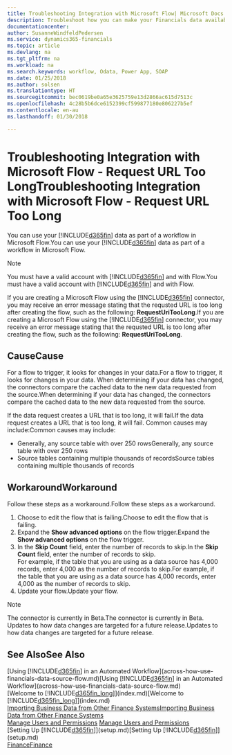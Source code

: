 ```yaml
---
title: Troubleshooting Integration with Microsoft Flow| Microsoft Docs
description: Troubleshoot how you can make your Financials data available as a data source and specify an OData URL of your web services to build an automated workflow.
documentationcenter: 
author: SusanneWindfeldPedersen
ms.service: dynamics365-financials
ms.topic: article
ms.devlang: na
ms.tgt_pltfrm: na
ms.workload: na
ms.search.keywords: workflow, Odata, Power App, SOAP
ms.date: 01/25/2018
ms.author: solsen
ms.translationtype: HT
ms.sourcegitcommit: bec0619be0a65e3625759e13d2866ac615d7513c
ms.openlocfilehash: 4c28b5b6dce6152399cf599877180e806227b5ef
ms.contentlocale: en-au
ms.lasthandoff: 01/30/2018

---
```

# <a name="troubleshooting-integration-with-microsoft-flow---request-url-too-long"></a><span data-ttu-id="a2b9e-103">Troubleshooting Integration with Microsoft Flow - Request URL Too Long</span><span class="sxs-lookup"><span data-stu-id="a2b9e-103">Troubleshooting Integration with Microsoft Flow - Request URL Too Long</span></span>
<span data-ttu-id="a2b9e-104">You can use your [!INCLUDE[d365fin](includes/d365fin_md.md)] data as part of a workflow in Microsoft Flow.</span><span class="sxs-lookup"><span data-stu-id="a2b9e-104">You can use your [!INCLUDE[d365fin](includes/d365fin_md.md)] data as part of a workflow in Microsoft Flow.</span></span>  

> [!NOTE]  
>   <span data-ttu-id="a2b9e-105">You must have a valid account with [!INCLUDE[d365fin](includes/d365fin_md.md)] and with Flow.</span><span class="sxs-lookup"><span data-stu-id="a2b9e-105">You must have a valid account with [!INCLUDE[d365fin](includes/d365fin_md.md)] and with Flow.</span></span>  

<span data-ttu-id="a2b9e-106">If you are creating a Microsoft Flow using the [!INCLUDE[d365fin](includes/d365fin_md.md)] connector, you may receive an error message stating that the requsted URL is too long after creating the flow, such as the following: **RequestUriTooLong**.</span><span class="sxs-lookup"><span data-stu-id="a2b9e-106">If you are creating a Microsoft Flow using the [!INCLUDE[d365fin](includes/d365fin_md.md)] connector, you may receive an error message stating that the requsted URL is too long after creating the flow, such as the following: **RequestUriTooLong**.</span></span>

## <a name="cause"></a><span data-ttu-id="a2b9e-107">Cause</span><span class="sxs-lookup"><span data-stu-id="a2b9e-107">Cause</span></span>
<span data-ttu-id="a2b9e-108">For a flow to trigger, it looks for changes in your data.</span><span class="sxs-lookup"><span data-stu-id="a2b9e-108">For a flow to trigger, it looks for changes in your data.</span></span> <span data-ttu-id="a2b9e-109">When determining if your data has changed, the connectors compare the cached data to the new data requested from the source.</span><span class="sxs-lookup"><span data-stu-id="a2b9e-109">When determining if your data has changed, the connectors compare the cached data to the new data requested from the source.</span></span>  

<span data-ttu-id="a2b9e-110">If the data request creates a URL that is too long, it will fail.</span><span class="sxs-lookup"><span data-stu-id="a2b9e-110">If the data request creates a URL that is too long, it will fail.</span></span> <span data-ttu-id="a2b9e-111">Common causes may include:</span><span class="sxs-lookup"><span data-stu-id="a2b9e-111">Common causes may include:</span></span>
- <span data-ttu-id="a2b9e-112">Generally, any source table with over 250 rows</span><span class="sxs-lookup"><span data-stu-id="a2b9e-112">Generally, any source table with over 250 rows</span></span>
- <span data-ttu-id="a2b9e-113">Source tables containing multiple thousands of records</span><span class="sxs-lookup"><span data-stu-id="a2b9e-113">Source tables containing multiple thousands of records</span></span>

## <a name="workaround"></a><span data-ttu-id="a2b9e-114">Workaround</span><span class="sxs-lookup"><span data-stu-id="a2b9e-114">Workaround</span></span>
<span data-ttu-id="a2b9e-115">Follow these steps as a workaround.</span><span class="sxs-lookup"><span data-stu-id="a2b9e-115">Follow these steps as a workaround.</span></span>
1. <span data-ttu-id="a2b9e-116">Choose to edit the flow that is failing.</span><span class="sxs-lookup"><span data-stu-id="a2b9e-116">Choose to edit the flow that is failing.</span></span>
2. <span data-ttu-id="a2b9e-117">Expand the **Show advanced options** on the flow trigger.</span><span class="sxs-lookup"><span data-stu-id="a2b9e-117">Expand the **Show advanced options** on the flow trigger.</span></span>
3. <span data-ttu-id="a2b9e-118">In the **Skip Count** field, enter the number of records to skip.</span><span class="sxs-lookup"><span data-stu-id="a2b9e-118">In the **Skip Count** field, enter the number of records to skip.</span></span>  
<span data-ttu-id="a2b9e-119">For example, if the table that you are using as a data source has 4,000 records, enter 4,000 as the number of records to skip.</span><span class="sxs-lookup"><span data-stu-id="a2b9e-119">For example, if the table that you are using as a data source has 4,000 records, enter 4,000 as the number of records to skip.</span></span>
4. <span data-ttu-id="a2b9e-120">Update your flow.</span><span class="sxs-lookup"><span data-stu-id="a2b9e-120">Update your flow.</span></span>

> [!NOTE]  
> <span data-ttu-id="a2b9e-121">The connector is currently in Beta.</span><span class="sxs-lookup"><span data-stu-id="a2b9e-121">The connector is currently in Beta.</span></span> <span data-ttu-id="a2b9e-122">Updates to how data changes are targeted for a future release.</span><span class="sxs-lookup"><span data-stu-id="a2b9e-122">Updates to how data changes are targeted for a future release.</span></span>


## <a name="see-also"></a><span data-ttu-id="a2b9e-123">See Also</span><span class="sxs-lookup"><span data-stu-id="a2b9e-123">See Also</span></span>
<span data-ttu-id="a2b9e-124">[Using [!INCLUDE[d365fin](includes/d365fin_md.md)] in an Automated Workflow](across-how-use-financials-data-source-flow.md)</span><span class="sxs-lookup"><span data-stu-id="a2b9e-124">[Using [!INCLUDE[d365fin](includes/d365fin_md.md)] in an Automated Workflow](across-how-use-financials-data-source-flow.md)</span></span>  
<span data-ttu-id="a2b9e-125">[Welcome to [!INCLUDE[d365fin_long](includes/d365fin_long_md.md)]](index.md)</span><span class="sxs-lookup"><span data-stu-id="a2b9e-125">[Welcome to [!INCLUDE[d365fin_long](includes/d365fin_long_md.md)]](index.md)</span></span>  
[<span data-ttu-id="a2b9e-126">Importing Business Data from Other Finance Systems</span><span class="sxs-lookup"><span data-stu-id="a2b9e-126">Importing Business Data from Other Finance Systems</span></span>](upload-data.md)  
<span data-ttu-id="a2b9e-127">[Manage Users and Permissions](ui-how-users-permissions.md)  </span><span class="sxs-lookup"><span data-stu-id="a2b9e-127">[Manage Users and Permissions](ui-how-users-permissions.md)  </span></span>  
<span data-ttu-id="a2b9e-128">[Setting Up [!INCLUDE[d365fin](includes/d365fin_md.md)]](setup.md)</span><span class="sxs-lookup"><span data-stu-id="a2b9e-128">[Setting Up [!INCLUDE[d365fin](includes/d365fin_md.md)]](setup.md)</span></span>  
[<span data-ttu-id="a2b9e-129">Finance</span><span class="sxs-lookup"><span data-stu-id="a2b9e-129">Finance</span></span>](finance.md)  

